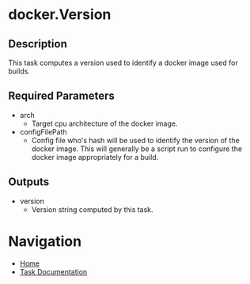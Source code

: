 # docker.Version

## Description
This task computes a version used to identify a docker image used for builds.

## Required Parameters

* arch
  * Target cpu architecture of the docker image.
* configFilePath
  * Config file who's hash will be used to identify the version of the docker image. This will generally be a script run to configure the docker image appropriately for a build.

## Outputs
* version
  * Version string computed by this task.

# Navigation
* [Home](../../README.md)
* [Task Documentation](README.md)
